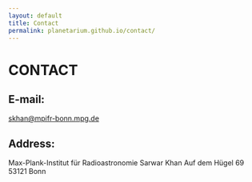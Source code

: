 ```yaml
---
layout: default
title: Contact
permalink: planetarium.github.io/contact/
---
```


# CONTACT

## E-mail: 
skhan@mpifr-bonn.mpg.de

## Address:
Max-Plank-Institut für Radioastronomie
Sarwar Khan
Auf dem Hügel 69
53121 Bonn
